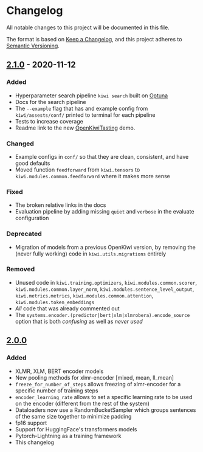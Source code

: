 
# Changelog
All notable changes to this project will be documented in this file.

The format is based on [Keep a Changelog](https://keepachangelog.com/en/1.0.0/),
and this project adheres to [Semantic Versioning](https://semver.org/spec/v2.0.0.html).

## [2.1.0](https://github.com/Unbabel/OpenKiwi/compare/2.0.0...2.1.0) - 2020-11-12

### Added
- Hyperparameter search pipeline `kiwi search` built on [Optuna](https://optuna.readthedocs.io/)
- Docs for the search pipeline
- The `--example` flag that has and example config from `kiwi/assests/conf/` printed to terminal for each pipeline
- Tests to increase coverage
- Readme link to the new [OpenKiwiTasting](https://github.com/Unbabel/OpenKiwiTasting) demo.

### Changed
- Example configs in `conf/` so that they are clean, consistent, and have good defaults
- Moved function `feedforward` from `kiwi.tensors` to `kiwi.modules.common.feedforward` where it makes more sense

### Fixed
- The broken relative links in the docs
- Evaluation pipeline by adding missing `quiet` and `verbose` in the evaluate configuration

### Deprecated
- Migration of models from a previous OpenKiwi version, by removing the (never fully working) code in `kiwi.utils.migrations` entirely

### Removed
- Unused code in `kiwi.training.optimizers`, `kiwi.modules.common.scorer`, `kiwi.modules.common.layer_norm`, `kiwi.modules.sentence_level_output`, `kiwi.metrics.metrics`, `kiwi.modules.common.attention`, `kiwi.modules.token_embeddings`
- _All_ code that was already commented out
- The `systems.encoder.(predictor|bert|xlm|xlmrobera).encode_source` option that is both _confusing_ as well as _never used_

## [2.0.0](https://github.com/Unbabel/OpenKiwi/compare/0.1.3...2.0.0)

### Added
- XLMR, XLM, BERT encoder models
- New pooling methods for xlmr-encoder [mixed, mean, ll_mean]
- `freeze_for_number_of_steps` allows freezing of xlmr-encoder for a specific number of training steps
- `encoder_learning_rate` allows to set a specific learning rate to be used on the encoder (different from the rest of the system)
- Dataloaders now use a RandomBucketSampler which groups sentences of the same size together to minimize padding
- fp16 support
- Support for HuggingFace's transformers models
- Pytorch-Lightning as a training framework
- This changelog
